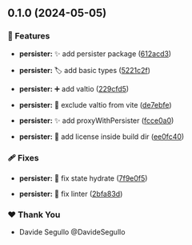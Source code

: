## 0.1.0 (2024-05-05)

### 🚀 Features

- **persister:** :sparkles: add persister package ([612acd3](https://github.com/nabla-studio/valtio-persister/commit/612acd3))

- **persister:** :label: add basic types ([5221c2f](https://github.com/nabla-studio/valtio-persister/commit/5221c2f))

- **persister:** :heavy_plus_sign: add valtio ([229cfd5](https://github.com/nabla-studio/valtio-persister/commit/229cfd5))

- **persister:** :wrench: exclude valtio from vite ([de7ebfe](https://github.com/nabla-studio/valtio-persister/commit/de7ebfe))

- **persister:** :sparkles: add proxyWithPersister ([fcce0a0](https://github.com/nabla-studio/valtio-persister/commit/fcce0a0))

- **persister:** :wrench: add license inside build dir ([ee0fc40](https://github.com/nabla-studio/valtio-persister/commit/ee0fc40))

### 🩹 Fixes

- **persister:** :bug: fix state hydrate ([7f9e0f5](https://github.com/nabla-studio/valtio-persister/commit/7f9e0f5))

- **persister:** :rotating_light: fix linter ([2bfa83d](https://github.com/nabla-studio/valtio-persister/commit/2bfa83d))

### ❤️ Thank You

- Davide Segullo @DavideSegullo
